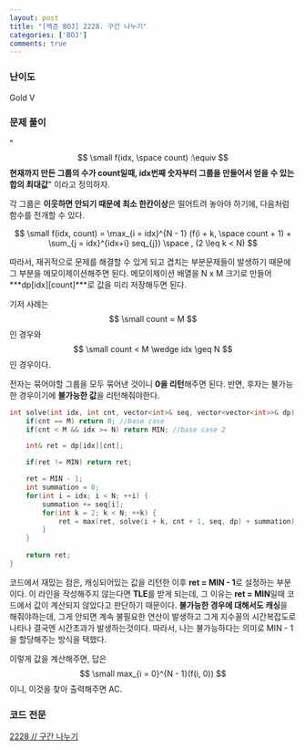 ```yaml
---
layout: post
title: "[백준 BOJ] 2228. 구간 나누기"
categories: ['BOJ']
comments: true
---
```

<script type="text/javascript" 
src="https://cdn.mathjax.org/mathjax/latest/MathJax.js?config=TeX-AMS_HTML">
</script>

### **난이도**

Gold V

### **문제 풀이**

\"$$ \small f(idx, \space count) :\equiv $$ **현재까지 만든 그룹의 수가 count일때, idx번째 숫자부터 그룹을 만들어서 얻을 수 있는 합의 최대값**\" 이라고 정의하자.

각 그룹은 **이웃하면 안되기 때문에 최소 한칸이상**은 떨어트려 놓아야 하기에, 다음처럼 함수를 전개할 수 있다.


$$ \small f(idx, count) = \max_{i = idx}^{N - 1} (f(i + k, \space count + 1) + \sum_{j = idx}^{idx+i} seq_{j}) \space , (2 \leq k < N) $$

따라서, 재귀적으로 문제를 해결할 수 있게 되고 겹치는 부분문제들이 발생하기 때문에 그 부분을 메모이제이션해주면 된다.
메모이제이션 배열을 N x M 크기로 만들어 <br>***dp\[idx]\[count]***로 값을 미리 저장해두면 된다.


기저 사례는 $$ \small count = M $$인 경우와 $$ \small count < M \wedge idx \geq N $$ 인 경우이다.


전자는 묶어야할 그룹을 모두 묶어낸 것이니 **0을 리턴**해주면 된다. 반면, 후자는 불가능한 경우이기에 **불가능한 값**을 리턴해줘야한다.

```c++
int solve(int idx, int cnt, vector<int>& seq, vector<vector<int>>& dp) {
    if(cnt == M) return 0; //base case
    if(cnt < M && idx >= N) return MIN; //base case 2

    int& ret = dp[idx][cnt];

    if(ret != MIN) return ret;

    ret = MIN - 1;
    int summation = 0;
    for(int i = idx; i < N; ++i) {
        summation += seq[i];
        for(int k = 2; k < N; ++k) {
            ret = max(ret, solve(i + k, cnt + 1, seq, dp) + summation);
        }
    }
    
    return ret;
}
```

코드에서 재밌는 점은, 캐싱되어있는 값을 리턴한 이후 **ret = MIN - 1**로 설정하는 부분이다. 
이 라인을 작성해주지 않는다면 **TLE**를 받게 되는데, 그 이유는 **ret = MIN**일때 코드에서 값이 계산되지 않았다고 판단하기 때문이다. **불가능한 경우에 대해서도 캐싱**을 해줘야하는데, 그게 안되면 계속 불필요한 연산이 발생하고 그게 지수꼴의 시간복잡도로 나타나 결국엔 시간초과가 발생하는것이다. 따라서, 나는 불가능하다는 의미로 MIN - 1을 할당해주는 방식을 택했다.


이렇게 값을 계산해주면, 답은 $$ \small max_{i = 0}^{N - 1}(f(i, 0)) $$이니, 이것을 찾아 출력해주면 AC.

### **코드 전문**
[2228 // 구간 나누기](https://github.com/eff3ct/Baekjoon-Online-Judge-Problem-Solving/blob/main/2228/2228.cpp)

